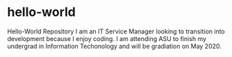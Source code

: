 # hello-world
Hello-World Repository
I am an IT Service Manager looking to transition into development because I enjoy coding.  I am attending ASU to finish my undergrad in Information Techonology and will be gradiation on May 2020.
